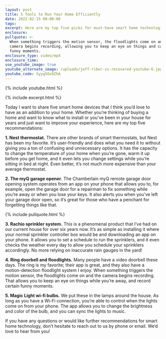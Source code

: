 ```yaml
---
layout: post
title: 5 Tools to Run Your Home Efficiently
date: 2022-02-15 00:00:00
tags:
excerpt: Here are my top five picks for must-have smart home technologies.
enclosure:
pullquote: >-
  When something triggers the motion sensor, the floodlights come on and the
  camera begins recording, allowing you to keep an eye on things and capture
  funny moments.
enclosure_type: video/mp4
enclosure_time:
use_youtube_image: true
youtube_alternate_image: /uploads/jeff-riber-ss-recovered-youtube-6.jpg
youtube_code: Syyg5OxOZhA
---
```

{% include youtube.html %}

{% include excerpt.html %}

Today I want to share five smart home devices that I think you’d love to have as an addition to your home. Whether you’re thinking of buying a home and want to know what to install or you’ve been in your house for years and just want to improve your experience, here are my top five recommendations:

**1\. Nest thermostat.** There are other brands of smart thermostats, but Nest has been my favorite. It’s user-friendly and does what you need it to without giving you a ton of confusing and unnecessary options. It has the capacity to change the temperature of your home when you’re gone, warm it up before you get home, and it even lets you change settings while you’re sitting in bed at night. Even better, it’s not much more expensive than your average thermostat.

**2\. The myQ garage opener**. The Chamberlain myQ remote garage door opening system operates from an app on your phone that allows you to, for example, open the garage door for a repairman to fix something while you’re away or when you lose your keys. It also alerts you when you’ve left your garage door open, so it’s great for those who have a penchant for forgetting things like that.

{% include pullquote.html %}

**3\. Rachio sprinkler system.** This is a phenomenal product that I’ve had on our current house for over six years now. It’s as simple as installing it where your normal sprinkler controller box would be and downloading an app on your phone. It allows you to set a schedule to run the sprinklers, and it even checks the weather every day to allow you schedule your sprinklers accordingly. No more relying on inaccurate rain gauges in the yard\!

**4\. Ring doorbell and floodlights.** Many people have a video doorbell these days. The ring is my favorite; their app is great, and they also have a motion-detection floodlight system I enjoy. When something triggers the motion sensor, the floodlights come on and the camera begins recording. That allows you to keep an eye on things while you’re away, and record certain funny moments.

**5\. Magic Light wi-fi bulbs.** We put these in the lamps around the house. As long as you have a Wi-Fi connection, you’re able to control when the lights come on from your phone. The app allows you to change the brightness and color of the bulb, and you can sync the lights to music.

If you have any questions or would like further recommendations for smart home technology, don’t hesitate to reach out to us by phone or email. We’d love to hear from you\!

